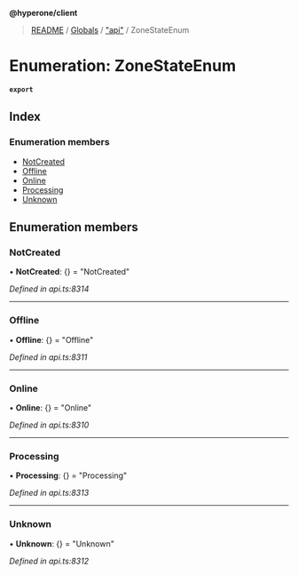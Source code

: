 **@hyperone/client**

> [README](../README.md) / [Globals](../globals.md) / ["api"](../modules/_api_.md) / ZoneStateEnum

# Enumeration: ZoneStateEnum

**`export`** 

## Index

### Enumeration members

* [NotCreated](_api_.zonestateenum.md#notcreated)
* [Offline](_api_.zonestateenum.md#offline)
* [Online](_api_.zonestateenum.md#online)
* [Processing](_api_.zonestateenum.md#processing)
* [Unknown](_api_.zonestateenum.md#unknown)

## Enumeration members

### NotCreated

•  **NotCreated**: {} = "NotCreated"

*Defined in api.ts:8314*

___

### Offline

•  **Offline**: {} = "Offline"

*Defined in api.ts:8311*

___

### Online

•  **Online**: {} = "Online"

*Defined in api.ts:8310*

___

### Processing

•  **Processing**: {} = "Processing"

*Defined in api.ts:8313*

___

### Unknown

•  **Unknown**: {} = "Unknown"

*Defined in api.ts:8312*
